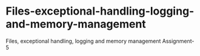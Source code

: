 # Files-exceptional-handling-logging-and-memory-management
Files, exceptional handling, logging and memory management Assignment-5
